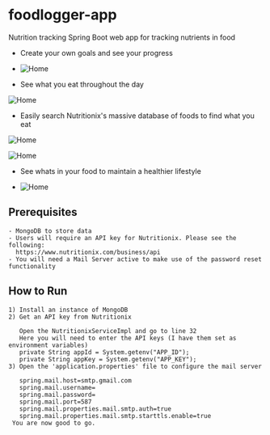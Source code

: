 # foodlogger-app
Nutrition tracking Spring Boot web app for tracking nutrients in food

- Create your own goals and see your progress

- ![Home](https://github.com/narayanrpai/foodlogger-app/blob/master/src/main/resources/static/dailygoals.JPG)

- See what you eat throughout the day

![Home](https://github.com/narayanrpai/foodlogger-app/blob/master/src/main/resources/static/foodconsumed.JPG)

- Easily search Nutritionix's massive database of foods to find what you eat

![Home](https://github.com/narayanrpai/foodlogger-app/blob/master/src/main/resources/static/searchPage.JPG)

![Home](https://github.com/narayanrpai/foodlogger-app/blob/master/src/main/resources/static/search.JPG)

- See whats in your food to maintain a healthier lifestyle

- ![Home](https://github.com/narayanrpai/foodlogger-app/blob/master/src/main/resources/static/values.JPG)

## Prerequisites

```
- MongoDB to store data
- Users will require an API key for Nutritionix. Please see the following:
  https://www.nutritionix.com/business/api
- You will need a Mail Server active to make use of the password reset functionality
```

## How to Run

```
1) Install an instance of MongoDB
2) Get an API key from Nutritionix
   
   Open the NutritionixServiceImpl and go to line 32
   Here you will need to enter the API keys (I have them set as environment variables)
   private String appId = System.getenv("APP_ID");
   private String appKey = System.getenv("APP_KEY");
3) Open the 'application.properties' file to configure the mail server
   
   spring.mail.host=smtp.gmail.com
   spring.mail.username=
   spring.mail.password=
   spring.mail.port=587
   spring.mail.properties.mail.smtp.auth=true
   spring.mail.properties.mail.smtp.starttls.enable=true
 You are now good to go.
```
